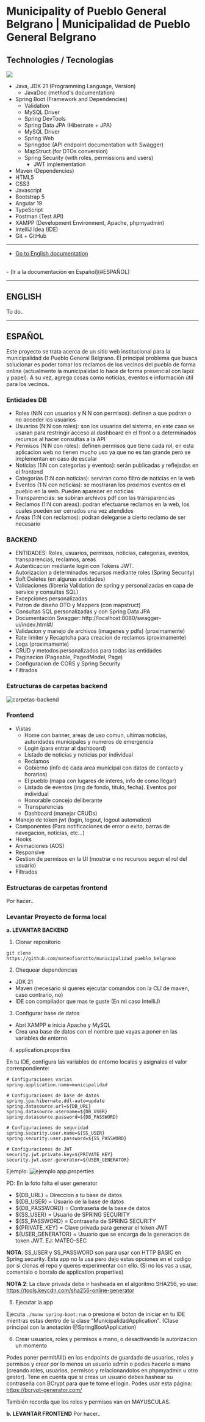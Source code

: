 # Municipality of Pueblo General Belgrano | Municipalidad de Pueblo General Belgrano

## Technologies / Tecnologias
<p class="technologies">
  <a href="https://skillicons.dev">
    <img src="https://skillicons.dev/icons?i=java,spring,hibernate,maven,postman,idea,mysql,git,js,ts,angular,html,css,bootstrap" />
  </a>
</p>

- Java, JDK 21 (Programming Language, Version)
  - JavaDoc (method's documentation)
- Spring Boot (Framework and Dependencies)
    - Validation
    - MySQL Driver
    - Spring DevTools
    - Spring Data JPA (Hibernate + JPA)
    - MySQL Driver
    - Spring Web
    - Springdoc (API endpoint documentation with Swagger)
    - MapStruct (for DTOs conversion)
    - Spring Security (with roles, permissions and users)
      - JWT implementation
- Maven (Dependencies)
- HTML5
- CSS3
- Javascript
- Bootstrap 5
- Angular 19
- TypeScript
- Postman (Test API)
- XAMPP (Development Environment, Apache, phpmyadmin)
- IntelliJ Idea (IDE)
- Git + GitHub


---

- [Go to English documentation](#ENGLISH)
<br>
- [Ir a la documentación en Español](#ESPAÑOL)

---

## ENGLISH
To do..

---

## ESPAÑOL

Este proyecto se trata acerca de un sitio web institucional para la municipalidad de Pueblo General Belgrano. El principal problema que busca solucionar es poder tomar los reclamos de los vecinos del pueblo de forma online (actualmente la municipalidad lo hace de forma presencial con lapiz y papel). A su vez, agrega cosas como noticias, eventos e información útil para los vecinos.

### Entidades DB
- Roles (N:N con usuarios y N:N con permisos): definen a que podran o no acceder los usuarios
- Usuarios (N:N con roles): son los usuarios del sistema, en este caso se usaran para restringir acceso al dashboard en el front o a determinados recursos al hacer consultas a la API
- Permisos (N:N con roles): definen permisos que tiene cada rol, en esta aplicacion web no tienen mucho uso ya que no es tan grande pero se implementan en caso de escalar
- Noticias (1:N con categorias y eventos): serán publicadas y reflejadas en el frontend
- Categorias (1:N con noticias): serviran como filtro de noticias en la web
- Eventos (1:N con noticias): se mostraran los proximos eventos en el pueblo en la web. Pueden aparecer en noticias
- Transparencias: se subiran archivos pdf con las transparencias
- Reclamos (1:N con areas): podran efectuarse reclamos en la web, los cuales pueden ser cerrados una vez atendidos
- Areas (1:N con reclamos): podran delegarse a cierto reclamo de ser necesario 

### BACKEND
- ENTIDADES: Roles, usuarios, permisos, noticias, categorias, eventos, transparencias, reclamos, areas
- Autenticacion mediante login con Tokens JWT.
- Autorizacion a determinados recursos mediante roles (Spring Security)
 - Soft Deletes (en algunas entidades)
 - Validaciones (libreria Validation de spring y personalizadas en capa de service y consultas SQL)
 - Excepciones personalizadas
 - Patron de diseño DTO y Mappers (con mapstruct)
 - Consultas SQL personalizadas y con Spring Data JPA
- Documentación Swagger: http://localhost:8080/swagger-ui/index.html#/
- Validacion y manejo de archivos (imagenes y pdfs) (proximamente)
- Rate limiter y Recaptcha para creacion de reclamos (proximamente)
- Logs (proximamente)
- CRUD y metodos personalizados para todas las entidades
- Paginacion (Pageable, PagedModel, Page)
- Configuracion de CORS y Spring Security
- Filtrados

### Estructuras de carpetas backend
<img src="/imgs-readme/carpetas-backend.jpg" alt="carpetas-backend">

### Frontend
- Vistas
    - Home con banner, areas de uso comun, ultimas noticias, autoridades municipales y numeros de emergencia
    - Login (para entrar al dashboard)
    - Listado de noticias y noticias por individual
    - Reclamos
    - Gobierno (info de cada area municipal con datos de contacto y horarios)
    - El pueblo (mapa con lugares de interes, info de como llegar)
    - Listado de eventos (img de fondo, titulo, fecha). Eventos por individual
    - Honorable concejo deliberante
    - Transparencias
    - Dashboard (manejar CRUDs)
- Manejo de token jwt (login, logout, logout automatico)
- Componentes (Para notificaciones de error o exito, barras de navegacion, noticias, etc...)
- Hooks
- Animaciones (AOS)
- Responsive
- Gestion de permisos en la UI (mostrar o no recursos segun el rol del usuario)
- Filtrados

### Estructuras de carpetas frontend
Por hacer..

### Levantar Proyecto de forma local

**a. LEVANTAR BACKEND**

1. Clonar repositorio

```
git clone https://github.com/mateofiorotto/municipalidad_pueblo_belgrano
```

2. Chequear dependencias
- JDK 21
- Maven (necesario si queres ejecutar comandos con la CLI de maven, caso contrario, no)
- IDE con compilador que mas te guste (En mi caso IntelliJ)

3. Configurar base de datos
- Abri XAMPP e inicia Apache y MySQL
- Crea una base de datos con el nombre que vayas a poner en las variables de entorno

4. application.properties

En tu IDE, configura las variables de entorno locales y asignales el valor correspondiente:

```
# Configuraciones varias
spring.application.name=municipalidad

# Configuraciones de base de datos
spring.jpa.hibernate.ddl-auto=update
spring.datasource.url=${DB_URL}
spring.datasource.username=${DB_USER}
spring.datasource.password=${DB_PASSWORD}

# Configuraciones de seguridad
spring.security.user.name=${SS_USER}
spring.security.user.password=${SS_PASSWORD}

# Configuraciones de JWT
security.jwt.private.key=${PRIVATE_KEY}
security.jwt.user.generator=${USER_GENERATOR}
```

Ejemplo:
<img src="/imgs-readme/image.png" alt="ejemplo app.properties">

PD: En la foto falta el user generator

- ${DB_URL} = Direccion a tu base de datos
- ${DB_USER} = Usuario de la base de datos
- ${DB_PASSWORD} = Contraseña de la base de datos
- ${SS_USER} = Usuario de SPRING SECURITY
- ${SS_PASSWORD} = Contraseña de SPRING SECURITY
- ${PRIVATE_KEY} = Clave privada para generar el token JWT
- ${USER_GENERATOR} = Usuario que se encarga de la generacion de token JWT. EJ: MATEO-SEC

**NOTA**: SS_USER y SS_PASSWORD son para usar con HTTP BASIC en Spring security. Esta app no la usa pero dejo estas opciones en el codigo por si clonas el repo y queres experimentar con ello. (Si no los vas a usar, comentalo o borralo de application.properties)

**NOTA 2**: La clave privada debe ir hasheada en el algoritmo SHA256, yo use: https://tools.keycdn.com/sha256-online-generator

5. Ejecutar la app

Ejecuta ```./mvnw spring-boot:run``` o presiona el boton de iniciar en tu IDE mientras estas dentro de la clase "MunicipalidadApplication". (Clase principal con la anotación @SpringBootApplication)

6. Crear usuarios, roles y permisos a mano, o desactivando la autorizacion un momento

Podes poner permitAll() en los endpoints de guardado de usuarios, roles y permisos y crear por lo menos un usuario admin o podes hacerlo a mano (creando roles, usuarios, permisos y relacionandolos en phpmyadmin u otro gestor). Tene en cuenta que si creas un usuario debes hashear su contraseña con BCrypt para que te tome el login. Podes usar esta página: https://bcrypt-generator.com/

También recorda que los roles y permisos van en MAYUSCULAS.

**b. LEVANTAR FRONTEND**
Por hacer..